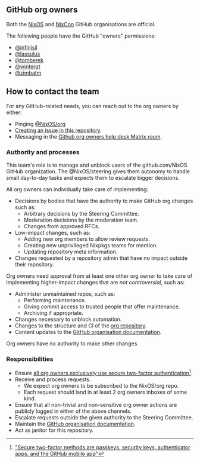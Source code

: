 ## GitHub org owners

Both the [NixOS](https://github.com/nixos) and [NixCon](https://github.com/nixcon) GitHub organisations are official.

The following people have the GitHub "owners" permissions:
<!-- Also keep this in sync with the members of @NixOS/org! -->
- [@infinisil](https://github.com/infinisil)
- [@lassulus](https://github.com/lassulus)
- [@tomberek](https://github.com/tomberek)
- [@winterqt](https://github.com/winterqt)
- [@zimbatm](https://github.com/zimbatm)

## How to contact the team
For any GitHub-related needs, you can reach out to the org owners by either:
- Pinging [@NixOS/org](https://github.com/orgs/NixOS/teams/org)
- [Creating an issue in this repository](https://github.com/NixOS/org/issues/new).
- Messaging in the [Github org owners help desk Matrix room](https://matrix.to/#/%23org_owners:nixos.org).

### Authority and processes
This team's role is to manage and unblock users of the github.com/NixOS GitHub organization. The @NixOS/steering gives them autonomy to handle small day-to-day tasks and expects them to escalate bigger decisions.

All org owners can individually take care of implementing:
- Decisions by bodies that have the authority to make GitHub org changes such as:
  - Arbitrary decisions by the Steering Committee.
  - Moderation decisions by the moderation team.
  - Changes from approved RFCs.
- Low-impact changes, such as:
  - Adding new org members to allow review requests.
  - Creating new unprivileged Nixpkgs teams for mention.
  - Updating repository meta information.
- Changes requested by a repository admin that have no impact outside their repository.

Org owners need approval from at least one other org owner to take care of implementing
higher-impact changes that are _not controversial_, such as:
- Administer unmaintained repos, such as:
  - Performing maintenance.
  - Giving commit access to trusted people that offer maintenance.
  - Archiving if appropriate.
- Changes necessary to unblock automation.
- Changes to the structure and CI of the [org repository](https://github.com/NixOS/org).
- Content updates to the [GitHub organisation documentation](./github.md).

Org owners have no authority to make other changes.

### Responsibilities

[^1]: ["Secure two-factor methods are passkeys, security keys, authenticator apps, and the GitHub mobile app"](https://docs.github.com/en/organizations/keeping-your-organization-secure/managing-two-factor-authentication-for-your-organization/requiring-two-factor-authentication-in-your-organization#requiring-secure-methods-of-two-factor-authentication-in-your-organization)

- Ensure [all org owners exclusively use secure two-factor authentication](https://github.com/orgs/NixOS/people?query=role%3Aowner+two-factor%3Asecure)[^1].
- Receive and process requests.
  - We expect org owners to be subscribed to the NixOS/org repo.
  - Each request should land in at least 2 org owners inboxes of some kind.
- Ensure that all non-trivial and non-sensitive org owner actions are
  publicly logged in either of the above channels.
- Escalate requests outside the given authority to the Steering Committee.
- Maintain the [GitHub organisation documentation](./github.md).
- Act as janitor for this repository.
